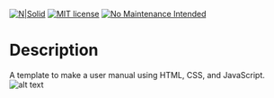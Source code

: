 [![N|Solid](https://dl.dropboxusercontent.com/s/4rkbkdirpmjdc81/viceReadmeMDImage.png?dl=0)](https://justvice.github.io)
[![MIT license](https://img.shields.io/badge/License-MIT-blue.svg)](https://lbesson.mit-license.org/)
[![No Maintenance Intended](http://unmaintained.tech/badge.svg)](http://unmaintained.tech/)
# Description
A template to make a user manual using HTML, CSS, and JavaScript.
![alt text]( https://dl.dropboxusercontent.com/s/or9dtnaxhldt7j6/web-user-manual.png?dl=0)